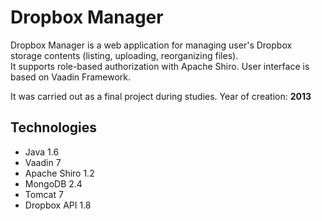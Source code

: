 # Dropbox Manager
Dropbox Manager is a web application for managing user's Dropbox storage contents (listing, uploading, reorganizing files).  
It supports role-based authorization with Apache Shiro. User interface is based on Vaadin Framework.  

It was carried out as a final project during studies.
Year of creation: **2013**

## Technologies
- Java 1.6
- Vaadin 7
- Apache Shiro 1.2
- MongoDB 2.4
- Tomcat 7
- Dropbox API 1.8

